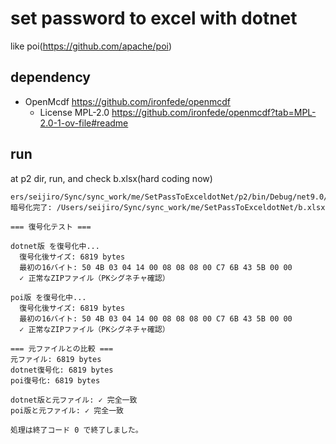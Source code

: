 # set password to excel with dotnet

like poi(https://github.com/apache/poi)

## dependency
- OpenMcdf https://github.com/ironfede/openmcdf
  - License MPL-2.0 https://github.com/ironfede/openmcdf?tab=MPL-2.0-1-ov-file#readme 

## run

at p2 dir, run, and check b.xlsx(hard coding now)

```
ers/seijiro/Sync/sync_work/me/SetPassToExceldotNet/p2/bin/Debug/net9.0/p2
暗号化完了: /Users/seijiro/Sync/sync_work/me/SetPassToExceldotNet/b.xlsx

=== 復号化テスト ===

dotnet版 を復号化中...
  復号化後サイズ: 6819 bytes
  最初の16バイト: 50 4B 03 04 14 00 08 08 08 00 C7 6B 43 5B 00 00
  ✓ 正常なZIPファイル（PKシグネチャ確認）

poi版 を復号化中...
  復号化後サイズ: 6819 bytes
  最初の16バイト: 50 4B 03 04 14 00 08 08 08 00 C7 6B 43 5B 00 00
  ✓ 正常なZIPファイル（PKシグネチャ確認）

=== 元ファイルとの比較 ===
元ファイル: 6819 bytes
dotnet復号化: 6819 bytes
poi復号化: 6819 bytes

dotnet版と元ファイル: ✓ 完全一致
poi版と元ファイル: ✓ 完全一致

処理は終了コード 0 で終了しました。
```
